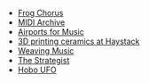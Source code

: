 - [Frog Chorus](https://frogchor.us)
- [MIDI Archive](/midi-archive)
- [Airports for Music](https://hubs.ninaprotocol.com/airportsformusic)
- [3D printing ceramics at Haystack](https://medium.com/@reubenson/foray-into-3d-printing-with-clay-at-haystack-207064511cd)
- [Weaving Music](/weaving)
- [The Strategist](https://nymag.com/strategist)
- [Hobo UFO](https://www.youtube.com/watch?v=ERbfczLUr-A)
<!-- - [Ceramics for sale](https://sonceramics.etsy.com) -->
<!-- - [Radio program for WFMU](https://wfmu.org/playlists/shows/119916) -->
<!-- - [Homepage](https://reubenson.com) -->
